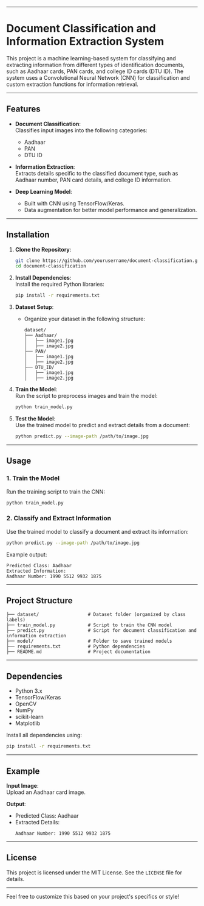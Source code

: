 
---

# Document Classification and Information Extraction System  

This project is a machine learning-based system for classifying and extracting information from different types of identification documents, such as Aadhaar cards, PAN cards, and college ID cards (DTU ID). The system uses a Convolutional Neural Network (CNN) for classification and custom extraction functions for information retrieval.

---

## Features  

- **Document Classification**:  
  Classifies input images into the following categories:  
  - Aadhaar  
  - PAN  
  - DTU ID  

- **Information Extraction**:  
  Extracts details specific to the classified document type, such as Aadhaar number, PAN card details, and college ID information.

- **Deep Learning Model**:  
  - Built with CNN using TensorFlow/Keras.  
  - Data augmentation for better model performance and generalization.  

---

## Installation  

1. **Clone the Repository**:  
   ```bash  
   git clone https://github.com/yourusername/document-classification.git  
   cd document-classification  
   ```  

2. **Install Dependencies**:  
   Install the required Python libraries:  
   ```bash  
   pip install -r requirements.txt  
   ```  

3. **Dataset Setup**:  
   - Organize your dataset in the following structure:  
     ```
     dataset/
     ├── Aadhaar/
     │   ├── image1.jpg
     │   ├── image2.jpg
     ├── PAN/
     │   ├── image1.jpg
     │   ├── image2.jpg
     ├── DTU_ID/
     │   ├── image1.jpg
     │   ├── image2.jpg
     ```

4. **Train the Model**:  
   Run the script to preprocess images and train the model:  
   ```bash  
   python train_model.py  
   ```  

5. **Test the Model**:  
   Use the trained model to predict and extract details from a document:  
   ```bash  
   python predict.py --image-path /path/to/image.jpg  
   ```

---

## Usage  

### 1. **Train the Model**  
   Run the training script to train the CNN:  
   ```bash  
   python train_model.py  
   ```  

### 2. **Classify and Extract Information**  
   Use the trained model to classify a document and extract its information:  
   ```bash  
   python predict.py --image-path /path/to/image.jpg  
   ```  
   Example output:  
   ```
   Predicted Class: Aadhaar  
   Extracted Information:  
   Aadhaar Number: 1990 5512 9932 1875  
   ```

---

## Project Structure  

```
├── dataset/                  # Dataset folder (organized by class labels)  
├── train_model.py            # Script to train the CNN model  
├── predict.py                # Script for document classification and information extraction  
├── model/                    # Folder to save trained models  
├── requirements.txt          # Python dependencies  
├── README.md                 # Project documentation  
```

---

## Dependencies  

- Python 3.x  
- TensorFlow/Keras  
- OpenCV  
- NumPy  
- scikit-learn  
- Matplotlib  

Install all dependencies using:  
```bash  
pip install -r requirements.txt  
```

---

## Example  

**Input Image**:  
Upload an Aadhaar card image.  

**Output**:  
- Predicted Class: Aadhaar  
- Extracted Details:  
  ```
  Aadhaar Number: 1990 5512 9932 1875  
  ```

---

## License  

This project is licensed under the MIT License. See the `LICENSE` file for details.

---

Feel free to customize this based on your project's specifics or style!
